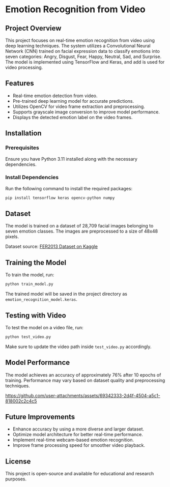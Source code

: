 # Emotion Recognition from Video

## Project Overview

This project focuses on real-time emotion recognition from video using deep learning techniques. The system utilizes a Convolutional Neural Network (CNN) trained on facial expression data to classify emotions into seven categories: Angry, Disgust, Fear, Happy, Neutral, Sad, and Surprise. The model is implemented using TensorFlow and Keras, and add is used for video processing.

## Features

- Real-time emotion detection from video.
- Pre-trained deep learning model for accurate predictions.
- Utilizes OpenCV for video frame extraction and preprocessing.
- Supports grayscale image conversion to improve model performance.
- Displays the detected emotion label on the video frames.

## Installation

### Prerequisites

Ensure you have Python 3.11 installed along with the necessary dependencies.

### Install Dependencies

Run the following command to install the required packages:

```bash
pip install tensorflow keras opencv-python numpy
```

## Dataset

The model is trained on a dataset of 28,709 facial images belonging to seven emotion classes. The images are preprocessed to a size of 48x48 pixels.

Dataset source: [FER2013 Dataset on Kaggle](https://www.kaggle.com/datasets/msambare/fer2013)

## Training the Model

To train the model, run:

```bash
python train_model.py
```

The trained model will be saved in the project directory as `emotion_recognition_model.keras`.

## Testing with Video

To test the model on a video file, run:

```bash
python test_video.py
```

Make sure to update the video path inside `test_video.py` accordingly.

## Model Performance

The model achieves an accuracy of approximately 76% after 10 epochs of training. Performance may vary based on dataset quality and preprocessing techniques.

https://github.com/user-attachments/assets/69342333-2d4f-4504-a5c1-818002c2c4c5


## Future Improvements

- Enhance accuracy by using a more diverse and larger dataset.
- Optimize model architecture for better real-time performance.
- Implement real-time webcam-based emotion recognition.
- Improve frame processing speed for smoother video playback.

## License

This project is open-source and available for educational and research purposes.

